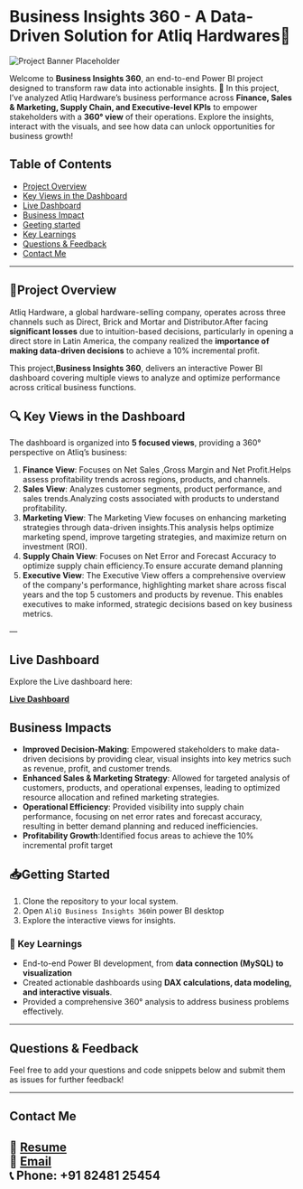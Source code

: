 # Business Insights 360 - A Data-Driven Solution for Atliq Hardwares🎉

![Project Banner Placeholder](https://github.com/najirh/Flipkart--SQL-Project-B01/blob/main/flipkart.jpg)

Welcome to **Business Insights 360**, an end-to-end Power BI project designed to transform raw data into actionable insights. 🚀
In this project, I’ve analyzed Atliq Hardware’s business performance across **Finance, Sales & Marketing, Supply Chain, and Executive-level KPIs** to empower stakeholders with a **360° view** of their operations. Explore the insights, interact with the visuals, and see how data can unlock opportunities for business growth! 

## Table of Contents
- [Project Overview](#project-overview)
- [Key Views in the Dashboard](#key-views-in-dashboard)
- [Live Dashboard](#live-dashboard)
- [Business Impact](#business-impact)
- [Geeting started](#getting-started)
- [Key Learnings](#key-learnings)
- [Questions & Feedback](#questions--feedback)
- [Contact Me](#contact-me)

---

## 🚀Project Overview

Atliq Hardware, a global hardware-selling company, operates across three channels such as Direct, Brick and Mortar and Distributor.After facing **significant losses** due to intuition-based decisions, particularly in opening a direct store in Latin America, the company realized the **importance of making data-driven decisions** to achieve a 10% incremental profit.

This project,**Business Insights 360**, delivers an interactive Power BI dashboard covering multiple views to analyze and optimize performance across critical business functions.

## 🔍 Key Views in the Dashboard

The dashboard is organized into **5 focused views**, providing a 360° perspective on Atliq’s business:


1. **Finance View**: Focuses on Net Sales ,Gross Margin and  Net Profit.Helps assess profitability trends across regions, products, and channels.
2. **Sales View**: Analyzes customer segments, product performance, and sales trends.Analyzing costs associated with products to understand profitability.
3. **Marketing View**: The Marketing View focuses on enhancing marketing strategies through data-driven insights.This analysis helps optimize marketing spend, improve targeting strategies, and maximize return on investment (ROI).
4. **Supply Chain View**: Focuses on Net Error and Forecast Accuracy to optimize supply chain efficiency.To ensure accurate demand planning
5. **Executive View**: The Executive View offers a comprehensive overview of the company's performance, highlighting market share across fiscal years and the top 5 customers and products by revenue. This enables executives to make informed, strategic decisions based on key business metrics.

—

## Live Dashboard

Explore the Live dashboard here:

**[Live Dashboard](https://app.powerbi.com/view?r=eyJrIjoiYzA3YTc4YTQtYTdhOS00N2NiLTlhZGMtNmU3NzljZDNhOGVhIiwidCI6ImM2ZTU0OWIzLTVmNDUtNDAzMi1hYWU5LWQ0MjQ0ZGM1YjJjNCJ9)**  

## Business Impacts

- **Improved Decision-Making**: Empowered stakeholders to make data-driven decisions by providing clear, visual insights into key metrics such as revenue, profit, and customer trends.
- **Enhanced Sales & Marketing Strategy**: Allowed for targeted analysis of customers, products, and operational expenses, leading to optimized resource allocation and refined marketing strategies.
- **Operational Efficiency**: Provided visibility into supply chain performance, focusing on net error rates and forecast accuracy, resulting in better demand planning and reduced inefficiencies.
- **Profitability Growth**:Identified focus areas to achieve the 10% incremental profit target


## 📥Getting Started

1.  Clone the repository to your local system.
2.  Open `AliQ Business Insights 360`in power BI desktop
3.  Explore the interactive views for insights.

### 🔑 Key Learnings

- End-to-end Power BI development, from **data connection (MySQL) to visualization**
- Created actionable dashboards using **DAX calculations, data modeling, and interactive visuals**.
- Provided a comprehensive 360° analysis to address business problems effectively.

---

## Questions & Feedback

Feel free to add your questions and code snippets below and submit them as issues for further feedback!

---

## Contact Me


📄 **[Resume](https://drive.google.com/file/d/1MprFBFLA7zugNGkSlYkCJwafZDyyVYur/view?usp=sharing)**  
📧 **[Email](mailto:surekafathimasf2003@gmail.com)**  
📞 **Phone**: +91 82481 25454
---

